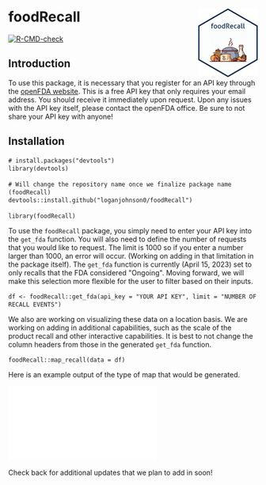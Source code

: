 # foodRecall <a href="https://loganjohnson0.github.io/foodRecall/"><img src="man/figures/logo.png" align="right" height="139" /></a>

  <!-- badges: start -->
  [![R-CMD-check](https://github.com/loganjohnson0/foodRecall/actions/workflows/R-CMD-check.yaml/badge.svg)](https://github.com/loganjohnson0/foodRecall/actions/workflows/R-CMD-check.yaml)
  <!-- badges: end -->

## Introduction
To use this package, it is necessary that you register for an API key through the [openFDA website](https://open.fda.gov/apis/authentication/). This is a free API key that only requires your email address. You should receive it immediately upon request. Upon any issues with the API key itself, please contact the openFDA office. Be sure to not share your API key with anyone!

## Installation

```{r}
# install.packages("devtools")
library(devtools)

# Will change the repository name once we finalize package name (foodRecall)
devtools::install.github("loganjohnson0/foodRecall")

library(foodRecall)
```

To use the `foodRecall` package, you simply need to enter your API key into the `get_fda` function. You will also need to define the number of requests that you would like to request. The limit is 1000 so if you enter a number larger than 1000, an error will occur. (Working on adding in that limitation in the package itself). The `get_fda` function is currently (April 15, 2023) set to only recalls that the FDA considered "Ongoing". Moving forward, we will make this selection more flexible for the user to filter based on their inputs.

```{r}
df <- foodRecall::get_fda(api_key = "YOUR API KEY", limit = "NUMBER OF RECALL EVENTS")
```

We also are working on visualizing these data on a location basis. We are working on adding in additional capabilities, such as the scale of the product recall and other interactive capabilities. It is best to not change the column headers from those in the generated `get_fda` function.

```{r}
foodRecall::map_recall(data = df)
```
Here is an example output of the type of map that would be generated.

![Rplot.pdf](Rplot.pdf)


Check back for additional updates that we plan to add in soon!

